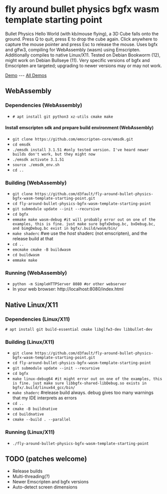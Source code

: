 # fly around bullet physics bgfx wasm template starting point

Bullet Physics Hello World (with kb/mouse flying), a 3D Cube falls onto the ground. Press Q to quit, press E to drop the cube again. Click anywhere to capture the mouse pointer and press Esc to release the mouse. Uses bgfx and glfw3, compiling for WebAssembly (wasm) using Emscripten. Additionally compiles to native Linux/X11. Tested on Debian Bookworm (12), might work on Debian Bullseye (11). Very specific versions of bgfx and Emscripten are targeted; upgrading to newer versions may or may not work.

[Demo](http://d3fault.github.io/wasm-3d-demos/skybox/index.html) --- [All Demos](http://d3fault.github.io/wasm-3d-demos/index.html)

## WebAssembly

### Dependencies (WebAssembly)

* `# apt install git python3 xz-utils cmake make`

#### Install emscripten sdk and prepare build environment (WebAssembly)

* `git clone https://github.com/emscripten-core/emsdk.git`
* `cd emsdk`
* `./emsdk install 3.1.51 #only tested version. I've heard newer builds don't work, but they might now`
* `./emsdk activate 3.1.51`
* `source ./emsdk_env.sh`
* `cd ..`

### Building (WebAssembly)

* `git clone https://github.com/d3fault/fly-around-bullet-physics-bgfx-wasm-template-starting-point.git`
* `cd fly-around-bullet-physics-bgfx-wasm-template-starting-point`
* `git submodule update --init --recursive`
* `cd bgfx`
* `emmake make wasm-debug #it will probably error out on one of the examples, this is fine. just make sure bgfxDebug.bc, bxDebug.bc, and bimgDebug.bc exist in bgfx/.build/wasm/bin/`
* `make shaderc` #we use the *host* shaderc (not emscripten), and the release build at that
* `cd ..`
* `emcmake cmake -B buildwasm`
* `cd buildwasm`
* `emmake make`

### Running (WebAssembly)

* `python -m SimpleHTTPServer 8080 #or other webserver`
* In your web browser: http://localhost:8080/index.html

## Native Linux/X11

### Dependencies (Linux/X11)

`# apt install git build-essential cmake libglfw3-dev libbullet-dev`

### Building (Linux/X11)

* `git clone https://github.com/d3fault/fly-around-bullet-physics-bgfx-wasm-template-starting-point.git`
* `cd fly-around-bullet-physics-bgfx-wasm-template-starting-point`
* `git submodule update --init --recursive`
* `cd bgfx`
* `make linux-debug64 #it might error out on one of the examples, this is fine. just make sure libbgfx-shared-libDebug.so exists in bgfx/.build/linux64_gcc/bin/`
* `make shaderc` #release build always. debug gives too many warnings that my IDE interprets as errors
* `cd ..`
* `cmake -B buildnative`
* `cd buildnative`
* `cmake --build . --parallel`

### Running (Linux/X11)

* `./fly-around-bullet-physics-bgfx-wasm-template-starting-point`

## TODO (patches welcome)

* Release builds
* Multi-threading(?)
* Newer Emscripten and bgfx versions
* Auto-detect screen dimensions

